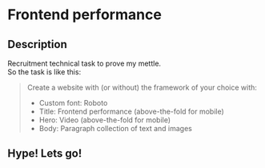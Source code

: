 # Frontend performance

## Description

Recruitment technical task to prove my mettle.  
So the task is like this:
> Create a website with (or without) the framework of your choice with:
> - Custom font: Roboto
> - Title: Frontend performance (above-the-fold for mobile)
> - Hero: Video (above-the-fold for mobile)
> - Body: Paragraph collection of text and images

## Hype! Lets go!
